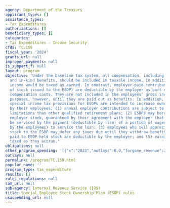 ```yaml
---
agency: Department of the Treasury
applicant_types: []
assistance_types:
- Tax Expenditures
authorizations: []
beneficiary_types: []
categories:
- Tax Expenditures - Income Security
cfda: TC.159
fiscal_year: '2024'
grants_url: null
improper_payments: null
is_subpart_f: null
layout: program
objective: 'Under the baseline tax system, all compensation, including dedicated payments
  and in-kind benefits, should be included in taxable income. In addition, investment
  income would be taxed as earned. In contrast, employer-paid contributions (the value
  of stock issued to the ESOP) are deductible by the employer as part of employee
  compensation costs. They are not included in the employees’ gross income for tax
  purposes, however, until they are paid out as benefits. In addition, the following
  special income tax provisions for ESOPs are intended to increase ownership of corporations
  by their employees: (1) annual employer contributions are subject to less restrictive
  limitations than other qualified retirement plans; (2) ESOPs may borrow to purchase
  employer stock, guaranteed by their agreement with the employer that the debt will
  be serviced by the payment (deductible by firm) of a portion of wages (excludable
  by the employees) to service the loan; (3) employees who sell appreciated company
  stock to the ESOP may defer any taxes due until they withdraw benefits; (4) dividends
  paid to ESOP-held stock are deductible by the employer; and (5) earnings are not
  taxed as they accrue.'
obligations: null
other_program_spending: '[{"x":"2023","outlays":0.0,"forgone_revenue":220000000.0},{"x":"2024","outlays":0.0,"forgone_revenue":280000000.0},{"x":"2025","outlays":0.0,"forgone_revenue":290000000.0}]'
outlays: null
permalink: /program/TC.159.html
popular_name: ''
program_type: tax_expenditure
results: []
rules_regulations: null
sam_url: null
sub-agency: Internal Revenue Service (IRS)
title: Special Employee Stock Ownership Plan (ESOP) rules
usaspending_url: null
---
```


